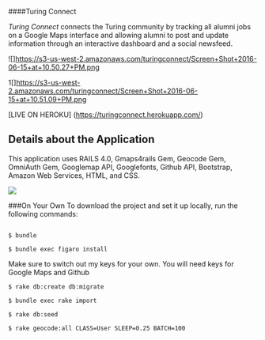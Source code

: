 ####Turing Connect

*Turing Connect* connects the Turing community by tracking all alumni jobs on a Google Maps interface and allowing alumni to post and update information through an interactive dashboard and a social newsfeed.

![]https://s3-us-west-2.amazonaws.com/turingconnect/Screen+Shot+2016-06-15+at+10.50.27+PM.png

1[]https://s3-us-west-2.amazonaws.com/turingconnect/Screen+Shot+2016-06-15+at+10.51.09+PM.png

[LIVE ON HEROKU] (https://turingconnect.herokuapp.com/)

## Details about the Application

This application uses RAILS 4.0, Gmaps4rails Gem, Geocode Gem, OmniAuth Gem, Googlemap API, Googlefonts, Github API, Bootstrap, Amazon Web Services, HTML, and CSS.

![](https://s3-us-west-2.amazonaws.com/turingconnect/Screen+Shot+2016-06-15+at+10.37.15+PM.png)

###On Your Own
To download the project and set it up locally, run the following commands:
```$ git clone https://github.com/marinacor1/turing_connect.git
```
```
$ bundle
```
```
$ bundle exec figaro install
```
Make sure to switch out my keys for your own. You will need keys for Google Maps and Github
```
$ rake db:create db:migrate
```
```
$ bundle exec rake import
 ```
 ```
$ rake db:seed
```
```
$ rake geocode:all CLASS=User SLEEP=0.25 BATCH=100
```
